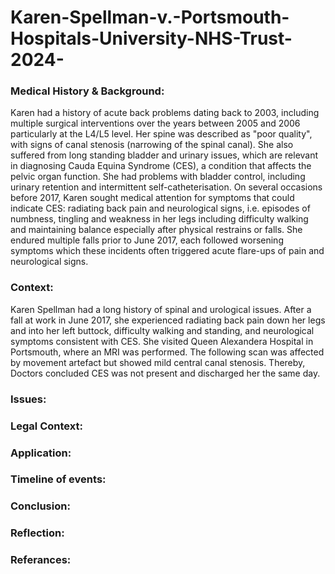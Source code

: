 # Karen-Spellman-v.-Portsmouth-Hospitals-University-NHS-Trust-2024-
### Medical History & Background:
Karen had a history of acute back problems dating back to 2003, including multiple surgical interventions over the years between 2005 and 2006 particularly at the L4/L5 level. Her spine was described as "poor quality", with signs of canal stenosis (narrowing of the spinal canal).
She also suffered from long standing bladder and urinary issues, which are relevant in diagnosing Cauda Equina Syndrome (CES), a condition that affects the pelvic organ function. She had problems with bladder control, including urinary retention and intermittent self-catheterisation. 
On several occasions before 2017, Karen sought medical attention for symptoms that could indicate CES: radiating back pain and neurological signs, i.e. episodes of numbness, tingling and weakness in her legs including difficulty walking and maintaining balance especially after physical restrains or falls.
She endured multiple falls prior to June 2017, each followed worsening symptoms which these incidents often triggered acute flare-ups of pain and neurological signs.
### Context:
Karen Spellman had a long history of spinal and urological issues.
After a fall at work in June 2017, she experienced radiating back pain down her legs and into her left buttock, difficulty walking and standing, and neurological symptoms consistent with CES.
She visited Queen Alexandera Hospital in Portsmouth, where an MRI was performed. The following scan was affected by movement artefact but showed mild central canal stenosis. Thereby, Doctors concluded CES was not present and discharged her the same day.
### Issues:

### Legal Context:
### Application:
### Timeline of events:
### Conclusion:
### Reflection:




### Referances:
